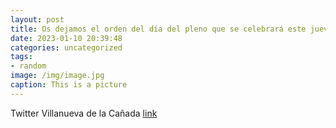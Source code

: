 ```yaml
---
layout: post
title: Os dejamos el orden del día del pleno que se celebrará este jueves, 12 de enero, en VillanuevaDeLaCañada 👉 httpst.cos7gkotW...
date: 2023-01-10 20:39:48
categories: uncategorized
tags:
- random
image: /img/image.jpg
caption: This is a picture
---
```

Twitter Villanueva de la Cañada [link](https://twitter.com/AytoVDLCanada/status/1612773252387979266)
